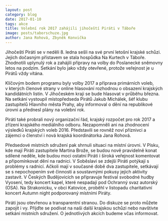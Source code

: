 ```yaml
---
layout: post
category: blog
date: 2017-01-10
tags: akce
title: Volební rok 2017 zahájili jihočeští Piráti v Táboře
image: posts/taborschuze.jpg
author: Jana Rohová, Zbyněk Konvička
---
```


Jihočeští Piráti se v neděli 8. ledna sešli na své první letošní krajské schůzi.
Jejich dočasným přístavem se stala hospůdka Na Kurtech v Táboře.
Zhodnotili uplynulý rok a zahájili přípravy na volby do Poslanecké sněmovny letos na podzim.
Setkání bylo jako vždy otevřené, protože veřejnost je u Pirátů vždy vítána.

Klíčovým bodem programu byly volby 2017 a příprava primárních voleb, v kterých členové strany v online hlasování rozhodnou o obsazení krajských kandidátních listin.
V Jihočeském kraji se bude hlasovat v průběhu března.
Na setkání vystoupil místopředseda Pirátů Jakub Michálek, šéf klubu zastupitelů Hlavního města Prahy, aby informoval o dění na republikové úrovni a přednesl plány na volební rok.

Piráti také probrali nový organizační řád, krajský rozpočet pro rok 2017 a zřízení krajského mediálního odboru.
Nezapomněli ani na zhodnocení výsledků krajských voleb 2016.
Představili se rovněž noví příznivci a zájemci o členství i nová krajská koordinátorka Jana Rohová.

Předsedové místních sdružení pak shrnuli situaci na místní úrovni.
V Písku, kde mají Piráti zastupitele Martina Brože, se budou nově pravidelně konat sdílené neděle, kde budou moci ostatní Piráti i široká veřejnost komentovat a připomínkovat dění na radnici.
V Soběslavi se zdejší Piráti potýkají s problémy s radnicí.
Ačkoli mají v současné době dva zastupitele, setkávají se s nepochopením své činnosti a soustavnými pokusy jejich aktivity zastavit.
V Českých Budějovicích se připravuje festival svobodné hudby Vyosení, tedy koncert kapel, které nespadají pod Ochranný svaz autorský (OSA).
Na Strakonicku, v obci Katovice, proběhl v listopadu charitativní koncert Autumn night podporovaný místními Piráty. 

Piráti jsou otevřenou a transparentní stranou.
Do diskuze se proto můžete zapojit i vy.
Přijďte se podívat na naši další krajskou schůzi nebo navštivte setkání místních sdružení.
O jednotlivých akcích budeme včas informovat.
